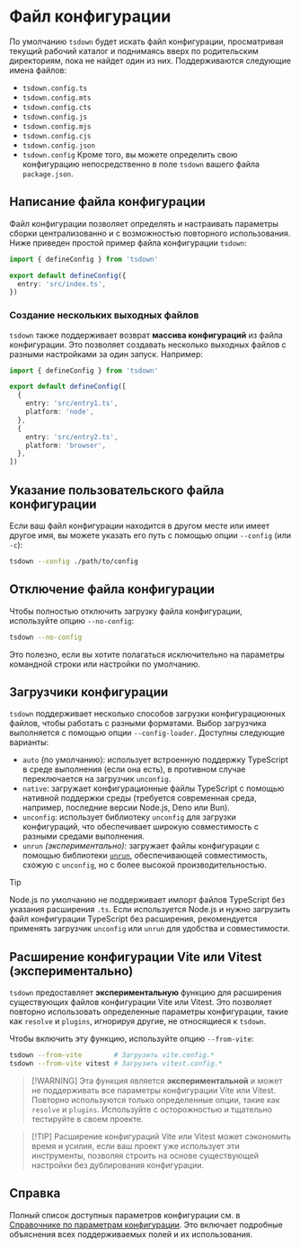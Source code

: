 # Файл конфигурации

По умолчанию `tsdown` будет искать файл конфигурации, просматривая текущий рабочий каталог и поднимаясь вверх по родительским директориям, пока не найдет один из них. Поддерживаются следующие имена файлов:

- `tsdown.config.ts`
- `tsdown.config.mts`
- `tsdown.config.cts`
- `tsdown.config.js`
- `tsdown.config.mjs`
- `tsdown.config.cjs`
- `tsdown.config.json`
- `tsdown.config` Кроме того, вы можете определить свою конфигурацию непосредственно в поле `tsdown` вашего файла `package.json`.

## Написание файла конфигурации

Файл конфигурации позволяет определять и настраивать параметры сборки централизованно и с возможностью повторного использования. Ниже приведен простой пример файла конфигурации `tsdown`:

```ts
import { defineConfig } from 'tsdown'

export default defineConfig({
  entry: 'src/index.ts',
})
```

### Создание нескольких выходных файлов

`tsdown` также поддерживает возврат **массива конфигураций** из файла конфигурации. Это позволяет создавать несколько выходных файлов с разными настройками за один запуск. Например:

```ts
import { defineConfig } from 'tsdown'

export default defineConfig([
  {
    entry: 'src/entry1.ts',
    platform: 'node',
  },
  {
    entry: 'src/entry2.ts',
    platform: 'browser',
  },
])
```

## Указание пользовательского файла конфигурации

Если ваш файл конфигурации находится в другом месте или имеет другое имя, вы можете указать его путь с помощью опции `--config` (или `-c`):

```bash
tsdown --config ./path/to/config
```

## Отключение файла конфигурации

Чтобы полностью отключить загрузку файла конфигурации, используйте опцию `--no-config`:

```bash
tsdown --no-config
```

Это полезно, если вы хотите полагаться исключительно на параметры командной строки или настройки по умолчанию.

## Загрузчики конфигурации

`tsdown` поддерживает несколько способов загрузки конфигурационных файлов, чтобы работать с разными форматами. Выбор загрузчика выполняется с помощью опции `--config-loader`. Доступны следующие варианты:

- `auto` (по умолчанию): использует встроенную поддержку TypeScript в среде выполнения (если она есть), в противном случае переключается на загрузчик `unconfig`.
- `native`: загружает конфигурационные файлы TypeScript с помощью нативной поддержки среды (требуется современная среда, например, последние версии Node.js, Deno или Bun).
- `unconfig`: использует библиотеку `unconfig` для загрузки конфигураций, что обеспечивает широкую совместимость с разными средами выполнения.
- `unrun` _(экспериментально)_: загружает файлы конфигурации с помощью библиотеки [`unrun`](https://gugustinette.github.io/unrun/), обеспечивающей совместимость, схожую с `unconfig`, но с более высокой производительностью.

> [!TIP]  
> Node.js по умолчанию не поддерживает импорт файлов TypeScript без указания расширения `.ts`. Если используется Node.js и нужно загрузить файл конфигурации TypeScript без расширения, рекомендуется применять загрузчик `unconfig` или `unrun` для удобства и совместимости.

## Расширение конфигурации Vite или Vitest (экспериментально)

`tsdown` предоставляет **экспериментальную** функцию для расширения существующих файлов конфигурации Vite или Vitest. Это позволяет повторно использовать определенные параметры конфигурации, такие как `resolve` и `plugins`, игнорируя другие, не относящиеся к `tsdown`.

Чтобы включить эту функцию, используйте опцию `--from-vite`:

```bash
tsdown --from-vite        # Загрузить vite.config.*
tsdown --from-vite vitest # Загрузить vitest.config.*
```

> [!WARNING] Эта функция является **экспериментальной** и может не поддерживать все параметры конфигурации Vite или Vitest. Повторно используются только определенные опции, такие как `resolve` и `plugins`. Используйте с осторожностью и тщательно тестируйте в своем проекте.

> [!TIP] Расширение конфигураций Vite или Vitest может сэкономить время и усилия, если ваш проект уже использует эти инструменты, позволяя строить на основе существующей настройки без дублирования конфигурации.

## Справка

Полный список доступных параметров конфигурации см. в [Справочнике по параметрам конфигурации](/reference/api/Interface.Options). Это включает подробные объяснения всех поддерживаемых полей и их использования.
